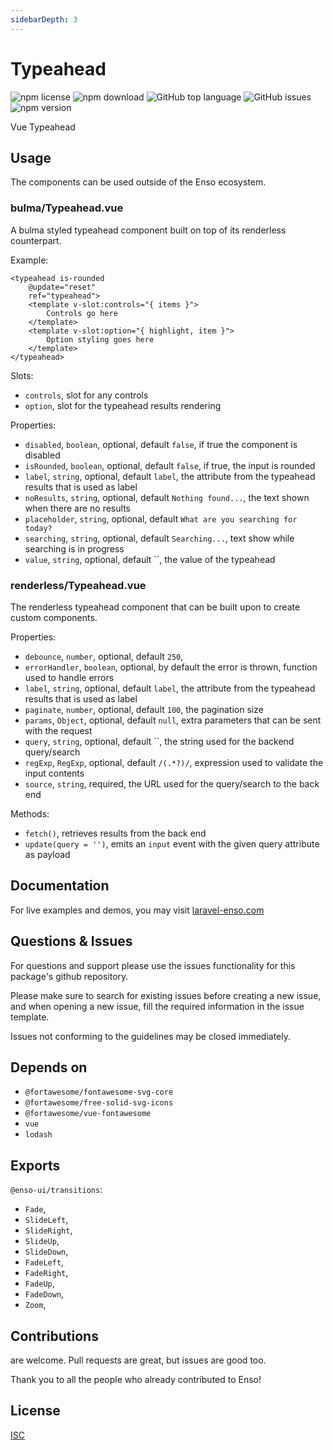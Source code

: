```yaml
---
sidebarDepth: 3
---
```


# Typeahead

![npm license](https://img.shields.io/npm/l/@enso-ui/typeahead.svg) 
![npm download](https://img.shields.io/npm/dm/@enso-ui/typeahead.svg) 
![GitHub top language](https://img.shields.io/github/languages/top/enso-ui/typeahead.svg) 
![GitHub issues](https://img.shields.io/github/issues/enso-ui/typeahead.svg) 
![npm version](https://img.shields.io/npm/v/@enso-ui/typeahead.svg) 

Vue Typeahead

## Usage
The components can be used outside of the Enso ecosystem.

### bulma/Typeahead.vue
A bulma styled typeahead component built on top of its renderless counterpart.

Example:
```vue
<typeahead is-rounded    
    @update="reset"
    ref="typeahead">
    <template v-slot:controls="{ items }">
        Controls go here
    </template>
    <template v-slot:option="{ highlight, item }">
        Option styling goes here
    </template>
</typeahead>
```

Slots:
- `controls`, slot for any controls
- `option`, slot for the typeahead results rendering

Properties:
- `disabled`, `boolean`, optional, default `false`, if true the component is disabled
- `isRounded`, `boolean`, optional, default `false`, if true, the input is rounded
- `label`, `string`, optional, default `label`, the attribute from the typeahead results that is used as label 
- `noResults`, `string`, optional, default `Nothing found...`, the text shown when there are no results
- `placeholder`, `string`, optional, default `What are you searching for today?`
- `searching`, `string`, optional, default `Searching...`, text show while searching is in progress
- `value`, `string`, optional, default ``, the value of the typeahead

### renderless/Typeahead.vue
The renderless typeahead component that can be built upon to create custom components.

Properties:
- `debounce`, `number`, optional, default `250`, 
- `errorHandler`, `boolean`, optional, by default the error is thrown, function used to handle errors
- `label`, `string`, optional, default `label`, the attribute from the typeahead results that is used as label 
- `paginate`, `number`, optional, default `100`, the pagination size 
- `params`, `Object`, optional, default `null`, extra parameters that can be sent with the request
- `query`, `string`, optional, default ``, the string used for the backend query/search
- `regExp`, `RegExp`, optional, default `/(.*?)/`, expression used to validate the input contents
- `source`, `string`, required, the URL used for the query/search to the back end

Methods:
- `fetch()`, retrieves results from the back end
- `update(query = '')`, emits an `input` event with the given query attribute as payload

## Documentation

For live examples and demos, you may visit [laravel-enso.com](https://www.laravel-enso.com)

## Questions & Issues

For questions and support please use the issues functionality
for this package's github repository.

Please make sure to search for existing issues before creating a new issue,
and when opening a new issue, fill the required information in the issue template.

Issues not conforming to the guidelines may be closed immediately.

## Depends on

- `@fortawesome/fontawesome-svg-core`
- `@fortawesome/free-solid-svg-icons`
- `@fortawesome/vue-fontawesome`
- `vue`
- `lodash`

## Exports

`@enso-ui/transitions`:
- `Fade`,
- `SlideLeft`,
- `SlideRight`,
- `SlideUp`,
- `SlideDown`,
- `FadeLeft`,
- `FadeRight`,
- `FadeUp`,
- `FadeDown`,
- `Zoom`,

## Contributions

are welcome. Pull requests are great, but issues are good too.

Thank you to all the people who already contributed to Enso!

## License

[ISC](https://opensource.org/licenses/ISC)

